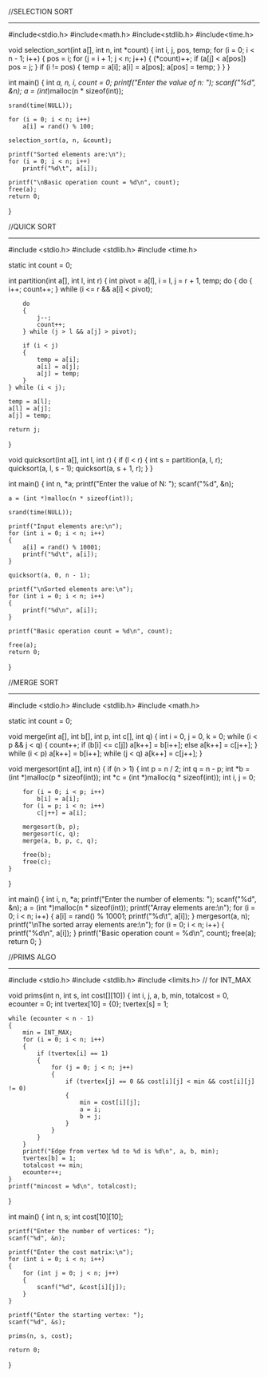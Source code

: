 //SELECTION SORT
____________________

#include<stdio.h>
#include<math.h>
#include<stdlib.h>
#include<time.h>

void selection_sort(int a[], int n, int *count)
{
    int i, j, pos, temp;
    for (i = 0; i < n - 1; i++)
    {
        pos = i;
        for (j = i + 1; j < n; j++)
        {
            (*count)++;
            if (a[j] < a[pos])
                pos = j;
        }
        if (i != pos)
        {
            temp = a[i];
            a[i] = a[pos];
            a[pos] = temp;
        }
    }
}

int main()
{
    int *a, n, i, count = 0;
    printf("Enter the value of n: ");
    scanf("%d", &n);
    a = (int*)malloc(n * sizeof(int));
    
    srand(time(NULL));

    for (i = 0; i < n; i++)
        a[i] = rand() % 100;

    selection_sort(a, n, &count);

    printf("Sorted elements are:\n");
    for (i = 0; i < n; i++)
        printf("%d\t", a[i]);

    printf("\nBasic operation count = %d\n", count);
    free(a);
    return 0;
}


//QUICK SORT
_____________________________________

#include <stdio.h>
#include <stdlib.h>
#include <time.h>

static int count = 0;

int partition(int a[], int l, int r)
{
    int pivot = a[l], i = l, j = r + 1, temp;
    do
    {
        do
        {
            i++;
            count++;
        } while (i <= r && a[i] < pivot);

        do
        {
            j--;
            count++;
        } while (j > l && a[j] > pivot);

        if (i < j)
        {
            temp = a[i];
            a[i] = a[j];
            a[j] = temp;
        }
    } while (i < j);

    temp = a[l];
    a[l] = a[j];
    a[j] = temp;

    return j;
}

void quicksort(int a[], int l, int r)
{
    if (l < r)
    {
        int s = partition(a, l, r);
        quicksort(a, l, s - 1);
        quicksort(a, s + 1, r);
    }
}

int main()
{
    int n, *a;
    printf("Enter the value of N: ");
    scanf("%d", &n);

    a = (int *)malloc(n * sizeof(int));

    srand(time(NULL));

    printf("Input elements are:\n");
    for (int i = 0; i < n; i++)
    {
        a[i] = rand() % 10001;
        printf("%d\t", a[i]);
    }

    quicksort(a, 0, n - 1);

    printf("\nSorted elements are:\n");
    for (int i = 0; i < n; i++)
    {
        printf("%d\n", a[i]);
    }

    printf("Basic operation count = %d\n", count);

    free(a);
    return 0;
}



//MERGE SORT
________________________

#include <stdio.h>
#include <stdlib.h>
#include <math.h>

static int count = 0;

void merge(int a[], int b[], int p, int c[], int q)
{
    int i = 0, j = 0, k = 0;
    while (i < p && j < q)
    {
        count++;
        if (b[i] <= c[j])
            a[k++] = b[i++];
        else
            a[k++] = c[j++];
    }
    while (i < p)
        a[k++] = b[i++];
    while (j < q)
        a[k++] = c[j++];
}

void mergesort(int a[], int n)
{
    if (n > 1)
    {
        int p = n / 2;
        int q = n - p;
        int *b = (int *)malloc(p * sizeof(int));
        int *c = (int *)malloc(q * sizeof(int));
        int i, j = 0;

        for (i = 0; i < p; i++)
            b[i] = a[i];
        for (i = p; i < n; i++)
            c[j++] = a[i];

        mergesort(b, p);
        mergesort(c, q);
        merge(a, b, p, c, q);

        free(b);
        free(c);
    }
}

int main()
{
    int i, n, *a;
    printf("Enter the number of elements: ");
    scanf("%d", &n);
    a = (int *)malloc(n * sizeof(int));
    printf("Array elements are:\n");
    for (i = 0; i < n; i++)
    {
        a[i] = rand() % 10001;
        printf("%d\t", a[i]);
    }
    mergesort(a, n);
    printf("\nThe sorted array elements are:\n");
    for (i = 0; i < n; i++)
    {
        printf("%d\n", a[i]);
    }
    printf("Basic operation count = %d\n", count);
    free(a);
    return 0;
}




//PRIMS ALGO
________________________________

#include <stdio.h>
#include <stdlib.h>
#include <limits.h> // for INT_MAX

void prims(int n, int s, int cost[][10])
{
    int i, j, a, b, min, totalcost = 0, ecounter = 0;
    int tvertex[10] = {0};
    tvertex[s] = 1;

    while (ecounter < n - 1)
    {
        min = INT_MAX;
        for (i = 0; i < n; i++)
        {
            if (tvertex[i] == 1)
            {
                for (j = 0; j < n; j++)
                {
                    if (tvertex[j] == 0 && cost[i][j] < min && cost[i][j] != 0)
                    {
                        min = cost[i][j];
                        a = i;
                        b = j;
                    }
                }
            }
        }
        printf("Edge from vertex %d to %d is %d\n", a, b, min);
        tvertex[b] = 1;
        totalcost += min;
        ecounter++;
    }
    printf("mincost = %d\n", totalcost);
}

int main()
{
    int n, s;
    int cost[10][10];

    printf("Enter the number of vertices: ");
    scanf("%d", &n);
    
    printf("Enter the cost matrix:\n");
    for (int i = 0; i < n; i++)
    {
        for (int j = 0; j < n; j++)
        {
            scanf("%d", &cost[i][j]);
        }
    }

    printf("Enter the starting vertex: ");
    scanf("%d", &s);

    prims(n, s, cost);

    return 0;
}
